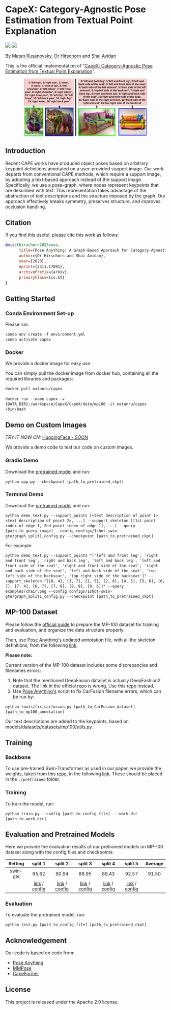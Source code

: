 # CapeX: Category-Agnostic Pose Estimation from Textual Point Explanation

<a href="https://arxiv.org/pdf/2406.00384"><img src="https://img.shields.io/badge/arXiv-2311.17891-b31b1b.svg"></a>
<a href="https://www.apache.org/licenses/LICENSE-2.0.txt"><img src="https://img.shields.io/badge/License-Apache-yellow"></a>


By [Matan Rusanovsky](https://scholar.google.com/citations?view_op=list_works&hl=en&user=5TS4vucAAAAJ), [Or Hirschorn](https://scholar.google.co.il/citations?user=GgFuT_QAAAAJ&hl=iw&oi=ao) and [Shai Avidan](https://scholar.google.co.il/citations?hl=iw&user=hpItE1QAAAAJ)

This is the official implementation of "[CapeX: Category-Agnostic Pose Estimation from Textual Point Explanation]()".

<p align="center">
<img src="teaser.png" width="384">
</p>

## Introduction

Recent CAPE works have produced object poses based on arbitrary keypoint definitions annotated on a user-provided support image. Our work departs from conventional CAPE methods, which require a support image, by adopting a text-based approach instead of the support image. 
Specifically, we use a pose-graph, where nodes represent keypoints that are described with text. This representation takes advantage of the abstraction of text descriptions and the structure imposed by the graph.
Our approach effectively breaks symmetry, preserves structure, and improves occlusion handling.

## Citation
If you find this useful, please cite this work as follows:
```bibtex
@misc{hirschorn2023pose,
      title={Pose Anything: A Graph-Based Approach for Category-Agnostic Pose Estimation},
      author={Or Hirschorn and Shai Avidan},
      year={2023},
      eprint={2311.17891},
      archivePrefix={arXiv},
      primaryClass={cs.CV}
}
```

## Getting Started

### Conda Environment Set-up 
Please run:
```
conda env create -f environment.yml
conda activate capex
```

### Docker

We provide a docker image for easy use.

You can simply pull the docker image from docker hub, containing all the required libraries and packages:

```
docker pull matanru/capex

docker run --name capex -v {DATA_DIR}:/workspace/CapeX/CapeX/data/mp100 -it matanru/capex /bin/bash
```


## Demo on Custom Images

<i>TRY IT NOW ON:</i> <a href="">HuggingFace - SOON</a>


We provide a demo code to test our code on custom images. 

### Gradio Demo
Download the [pretrained model](https://drive.google.com/file/d/1hmvxTjP84YywVhhckMt1NHc3wUTqQIqp) and run:
```
python app.py --checkpoint [path_to_pretrained_ckpt]
```
### Terminal Demo
Download
the [pretrained model](https://drive.google.com/file/d/1hmvxTjP84YywVhhckMt1NHc3wUTqQIqp)
and run:
```
python demo_text.py --support_points [<text description of point 1>, <text description of point 2>, ...] --support_skeleton [[1st point index of edge 1, 2nd point index of edge 1], ...] --query [path_to_query_image] --config configs/1shot-swin-gte/graph_split1_config.py --checkpoint [path_to_pretrained_ckpt]
```
For example:
```
python demo_text.py --support_points "['left and front leg', 'right and front leg', 'right and back leg', 'left and back leg', 'left and front side of the seat', 'right and front side of the seat', 'right and back side of the seat', 'left and back side of the seat', 'top left side of the backseat', 'top right side of the backseat']" --support_skeleton "[[0, 4], [3, 7], [1, 5], [2, 6], [4, 5], [5, 6], [6, 7], [7, 4], [6, 7], [7, 8], [8, 9], [9, 6]]" --query examples/chair.png --config configs/1shot-swin-gte/graph_split1_config.py --checkpoint [path_to_pretrained_ckpt] 
```


## MP-100 Dataset
Please follow the [official guide](https://github.com/luminxu/Pose-for-Everything/blob/main/mp100/README.md) to prepare the MP-100 dataset for training and evaluation, and organize the data structure properly.

Then, use [Pose Anything's](https://github.com/orhir/PoseAnything) updated annotation file, with all the skeleton definitions, from the following [link](https://drive.google.com/drive/folders/1uRyGB-P5Tc_6TmAZ6RnOi0SWjGq9b28T?usp=sharing).

**Please note:**

Current version of the MP-100 dataset includes some discrepancies and filenames errors:
1. Note that the mentioned DeepFasion dataset is actually DeepFashion2 dataset. The link in the official repo is wrong. Use this [repo](https://github.com/switchablenorms/DeepFashion2/tree/master) instead.
2. Use [Pose Anything's](https://github.com/orhir/PoseAnything) script to fix CarFusion filename errors, which can be run by:
```
python tools/fix_carfusion.py [path_to_CarFusion_dataset] [path_to_mp100_annotation]
```

Our text descriptions are added to the keypoints, based on [models/datasets/datasets/mp100/utils.py](models/datasets/datasets/mp100/utils.py) .

## Training

### Backbone
To use pre-trained Swin-Transformer as used in our paper, we provide the weights, taken from this [repo](https://github.com/microsoft/Swin-Transformer/blob/main/MODELHUB.md), in the following [link](https://drive.google.com/drive/folders/1-q4mSxlNAUwDlevc3Hm5Ij0l_2OGkrcg?usp=sharing).
These should be placed in the `./pretrained` folder.

### Training
To train the model, run:
```
python train.py --config [path_to_config_file]  --work-dir [path_to_work_dir]
```

## Evaluation and Pretrained Models
Here we provide the evaluation results of our pretrained models on MP-100 dataset along with the config files and checkpoints:

| Setting  |                              split 1                               |                              split 2                               |                                                                     split 3                                                                     |                                                                     split 4                                                                     |                                                                     split 5                                                                     | Average |
|:--------:|:------------------------------------------------------------------:|:------------------------------------------------------------------:|:-----------------------------------------------------------------------------------------------------------------------------------------------:|:-----------------------------------------------------------------------------------------------------------------------------------------------:|:-----------------------------------------------------------------------------------------------------------------------------------------------:|:-------:|
| swin-gte |                               95.62                                |                               90.94                                |                                                                      88.95                                                                      |                                                                      89.43                                                                      |                                                                      92.57                                                                      | 91.50 |
|          | [link](https://drive.google.com/file/d/1hmvxTjP84YywVhhckMt1NHc3wUTqQIqp/view?usp=drive_link) / [config](configs/1shot-swin-gte/graph_split1_config.py) | [link](https://drive.google.com/file/d/1sxmG0O1w2qXC3fmhIUuH9FpOR-PWKYHT/view?usp=drive_link) / [config](configs/1shot-swin-gte/graph_split2_config.py) | [link](https://drive.google.com/file/d/1whMVfzCNHD9PLJY5-7Hzh9CXtdMGPDYG/view?usp=drive_link) / [config](configs/1shot-swin-gte/graph_split3_config.py) | [link](https://drive.google.com/file/d/1znrw_pgCKuy4sQ7RzQf6LyXW5poV5G3-/view?usp=drive_link) / [config](configs/1shot-swin-gte/graph_split4_config.py) | [link](https://drive.google.com/file/d/1_62mpIsZ_o1NGKng-KlNQBPZAnSuD7Zb/view?usp=drive_link) / [config](configs/1shot-swin-gte/graph_split5_config.py) |


### Evaluation
To evaluate the pretrained model, run:
```
python test.py [path_to_config_file] [path_to_pretrained_ckpt]
```
## Acknowledgement

Our code is based on code from:
 - [Pose Anything](https://github.com/orhir/PoseAnything)
 - [MMPose](https://github.com/open-mmlab/mmpose)
 - [CapeFormer](https://github.com/flyinglynx/CapeFormer)


## License
This project is released under the Apache 2.0 license.
